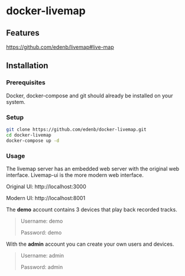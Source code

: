 # docker-livemap
## Features
https://github.com/edenb/livemap#live-map
## Installation
### Prerequisites
Docker, docker-compose and git should already be installed on your system.

### Setup
```bash
git clone https://github.com/edenb/docker-livemap.git
cd docker-livemap
docker-compose up -d
```

### Usage
The livemap server has an embedded web server with the original web interface. Livemap-ui is the more modern web interface.

Original UI: http://localhost:3000

Modern UI: http://localhost:8001

The **demo** account contains 3 devices that play back recorded tracks.
>Username: demo
>
>Password: demo

With the **admin** account you can create your own users and devices.
>Username: admin
>
>Password: admin